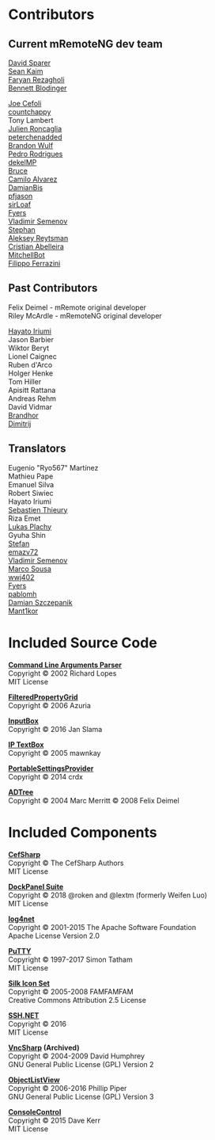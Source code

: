 # Contributors

## Current mRemoteNG dev team

[David Sparer](http://github.com/sparerd)  
[Sean Kaim](http://github.com/kmscode)  
[Faryan Rezagholi](http://github.com/farosch)  
[Bennett Blodinger](http://github.com/benwa)

[Joe Cefoli](http://github.com/jcefoli)  
[countchappy](http://github.com/countchappy)  
Tony Lambert  
[Julien Roncaglia](http://github.com/vbfox)  
[peterchenadded](http://github.com/peterchenadded)  
[Brandon Wulf](http://github.com/mrwulf)  
[Pedro Rodrigues](http://github.com/pedro2555)  
[dekelMP](http://github.com/dekelMP)  
[Bruce](http://github.com/brucetp)  
[Camilo Alvarez](http://github.com/jotatsu)  
[DamianBis](http://github.com/DamianBis)  
[pfjason](http://github.com/pfjason)  
[sirLoaf](http://github.com/sirLoaf)  
[Fyers](http://github.com/Fyers)  
[Vladimir Semenov](http://github.com/sli-pro)  
[Stephan](http://github.com/st-schuler)  
[Aleksey Reytsman](http://github.com/areytsman)  
[Cristian Abelleira](http://github.com/CrAbelleira)  
[MitchellBot](http://github.com/MitchellBot)  
[Filippo Ferrazini](http://github.com/Filippo125)

## Past Contributors

Felix Deimel - mRemote original developer  
Riley McArdle - mRemoteNG original developer  

[Hayato Iriumi](http://github.com/hiriumi)  
Jason Barbier  
Wiktor Beryt  
Lionel Caignec  
Ruben d'Arco  
Holger Henke  
Tom Hiller  
Apisitt Rattana  
Andreas Rehm  
David Vidmar  
[Brandhor](http://github.com/Brandhor)  
[Dimitrij](http://github.com/Kvarkas)  

## Translators

Eugenio "Ryo567" Martínez  
Mathieu Pape  
Emanuel Silva  
Robert Siwiec  
Hayato Iriumi  
[Sebastien Thieury](http://github.com/SebThieu)  
Riza Emet  
[Lukas Plachy](http://github.com/rheingold)  
Gyuha Shin  
[Stefan](http://github.com/polluks)  
[emazv72](http://github.com/emazv72)  
[Vladimir Semenov](http://github.com/sli-pro)  
[Marco Sousa](http://github.com/marcomsousa)  
[wwj402](http://github.com/wwj402)  
[Fyers](http://github.com/Fyers)  
[pablomh](http://github.com/pablomh)  
[Damian Szczepanik](http://github.com/damianszczepanik)  
[Mant1kor](http://github.com/Mant1kor)

# Included Source Code

**[Command Line Arguments Parser](http://www.codeproject.com/KB/recipes/command_line.aspx)**  
Copyright © 2002 Richard Lopes  
MIT License

**[FilteredPropertyGrid](http://www.codeproject.com/KB/cs/FilteredPropertyGrid.aspx)**  
Copyright © 2006 Azuria

**[InputBox](http://www.csharp-examples.net/inputbox/)**  
Copyright © 2016 Jan Slama

**[IP TextBox](http://www.codeproject.com/Articles/11576/IP-TextBox)**  
Copyright © 2005 mawnkay

**[PortableSettingsProvider](https://github.com/crdx/PortableSettingsProvider)**  
Copyright © 2014 crdx

**[ADTree](http://www.codeproject.com/KB/selection/ADPickerCtrl.aspx)**  
Copyright © 2004 Marc Merritt © 2008 Felix Deimel

# Included Components

**[CefSharp](https://github.com/cefsharp/CefSharp)**  
Copyright © The CefSharp Authors  
MIT License

**[DockPanel Suite](https://github.com/dockpanelsuite/dockpanelsuite)**  
Copyright © 2018 @roken and @lextm (formerly Weifen Luo)  
MIT License

**[log4net](http://logging.apache.org/log4net/)**  
Copyright © 2001-2015 The Apache Software Foundation  
Apache License Version 2.0

**[PuTTY](http://www.chiark.greenend.org.uk/~sgtatham/putty/)**  
Copyright © 1997-2017 Simon Tatham  
MIT License

**[Silk Icon Set](http://www.famfamfam.com/)**  
Copyright © 2005-2008 FAMFAMFAM  
Creative Commons Attribution 2.5 License

**[SSH.NET](https://github.com/sshnet/SSH.NET)**  
Copyright © 2016  
MIT License

**[VncSharp](https://github.com/humphd/VncSharp) (Archived)**  
Copyright © 2004-2009 David Humphrey  
GNU General Public License (GPL) Version 2

**[ObjectListView](https://sourceforge.net/projects/objectlistview/)**  
Copyright © 2006-2016 Phillip Piper  
GNU General Public License (GPL) Version 3

**[ConsoleControl](https://github.com/dwmkerr/consolecontrol)**  
Copyright © 2015 Dave Kerr  
MIT License  
